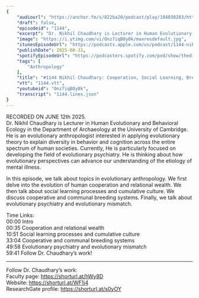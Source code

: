 ```yaml
---
{
	"audiourl": "https://anchor.fm/s/822ba20/podcast/play/104030283/https%3A%2F%2Fd3ctxlq1ktw2nl.cloudfront.net%2Fstaging%2F2025-5-12%2F73a72b80-2b4b-e1b1-7258-af6d94d47136.m4a",
	"draft": false,
	"episodeid": "1144",
	"excerpt": "Dr. Nikhil Chaudhary is Lecturer in Human Evolutionary and Behavioral Ecology in the Department of Archaeology at the University of Cambridge. He is an evolutionary anthropologist interested in applying evolutionary theory to explain diversity in behavior and cognition across the entire spectrum of human societies. Currently, He is particularly focused on developing the field of evolutionary psychiatry. He is thinking about how evolutionary perspectives can advance our understanding of the etiology of mental illness.",
	"image": "https://i.ytimg.com/vi/Onz7iqBOy0k/maxresdefault.jpg",
	"itunesEpisodeUrl": "https://podcasts.apple.com/us/podcast/1144-nikhil-chaudhary-cooperation-social-learning-breeding/id1451347236?i=1000724435607&uo=4",
	"publishDate": 2025-08-31,
	"spotifyEpisodeUrl": "https://podcasters.spotify.com/pod/show/thedissenter/episodes/1144-Nikhil-Chaudhary-Cooperation--Social-Learning--Breeding-Systems--and-Evolutionary-Psychiatry-e3458kb",
	"tags": [
		"Anthropology"
	],
	"title": "#1144 Nikhil Chaudhary: Cooperation, Social Learning, Breeding Systems, and Evolutionary Psychiatry",
	"vtt": "1144.vtt",
	"youtubeid": "Onz7iqBOy0k",
	"transcript": "1144.lines.json"
}
---
```

RECORDED ON JUNE 12th 2025.  
Dr. Nikhil Chaudhary is Lecturer in Human Evolutionary and Behavioral Ecology in the Department of Archaeology at the University of Cambridge. He is an evolutionary anthropologist interested in applying evolutionary theory to explain diversity in behavior and cognition across the entire spectrum of human societies. Currently, He is particularly focused on developing the field of evolutionary psychiatry. He is thinking about how evolutionary perspectives can advance our understanding of the etiology of mental illness.

In this episode, we talk about topics in evolutionary anthropology. We first delve into the evolution of human cooperation and relational wealth. We then talk about social learning processes and cumulative culture. We discuss cooperative and communal breeding systems. Finally, we talk about evolutionary psychiatry and evolutionary mismatch.

Time Links:  
<time>00:00</time> Intro  
<time>00:35</time> Cooperation and relational wealth  
<time>10:51</time> Social learning processes and cumulative culture  
<time>33:04</time> Cooperative and communal breeding systems  
<time>49:58</time> Evolutionary psychiatry and evolutionary mismatch  
<time>59:41</time> Follow Dr. Chaudhary’s work!

---

Follow Dr. Chaudhary’s work:  
Faculty page: https://shorturl.at/hWy8D  
Website: https://shorturl.at/WF1j4  
ResearchGate profile: https://shorturl.at/s0yOY
